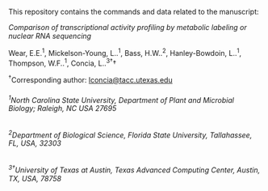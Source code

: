 This repository contains the commands and data related to the manuscript:

*Comparison of transcriptional activity profiling by metabolic labeling or nuclear RNA sequencing*

Wear, E.E.<sup>1</sup>, Mickelson-Young, L..<sup>1</sup>, Bass, H.W..<sup>2</sup>, Hanley-Bowdoin, L..<sup>1</sup>, Thompson, W.F..<sup>1</sup>, Concia, L..<sup>3†</sup>† 

<sup>†</sup>Corresponding author: lconcia@tacc.utexas.edu  


###### <sup>1</sup>North Carolina State University, Department of Plant and Microbial Biology; Raleigh, NC USA 27695 
###### <sup>2</sup>Department of Biological Science, Florida State University, Tallahassee, FL, USA, 32303
###### <sup>3†</sup>University of Texas at Austin, Texas Advanced Computing Center, Austin, TX, USA, 78758
